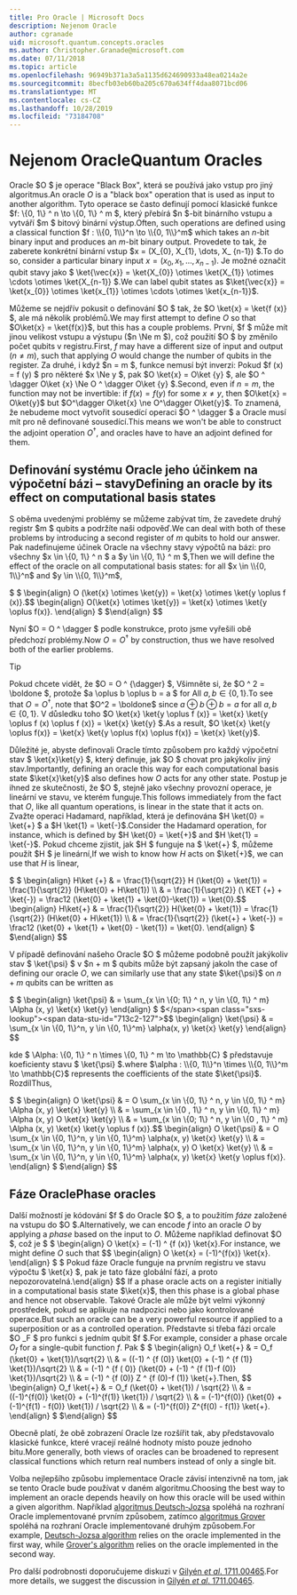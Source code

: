 ```yaml
---
title: Pro Oracle | Microsoft Docs
description: Nejenom Oracle
author: cgranade
uid: microsoft.quantum.concepts.oracles
ms.author: Christopher.Granade@microsoft.com
ms.date: 07/11/2018
ms.topic: article
ms.openlocfilehash: 96949b371a3a5a1135d624690933a48ea0214a2e
ms.sourcegitcommit: 8becfb03eb60ba205c670a634ff4daa8071bcd06
ms.translationtype: MT
ms.contentlocale: cs-CZ
ms.lasthandoff: 10/28/2019
ms.locfileid: "73184708"
---
```

# <a name="quantum-oracles"></a><span data-ttu-id="713c2-103">Nejenom Oracle</span><span class="sxs-lookup"><span data-stu-id="713c2-103">Quantum Oracles</span></span>

<span data-ttu-id="713c2-104">Oracle $O $ je operace "Black Box", která se používá jako vstup pro jiný algoritmus.</span><span class="sxs-lookup"><span data-stu-id="713c2-104">An oracle $O$ is a "black box" operation that is used as input to another algorithm.</span></span>
<span data-ttu-id="713c2-105">Tyto operace se často definují pomocí klasické funkce $f: \\{0, 1\\} ^ n \to \\{0, 1\\} ^ m $, který přebírá $n $-bit binárního vstupu a vytváří $m $ bitový binární výstup.</span><span class="sxs-lookup"><span data-stu-id="713c2-105">Often, such operations are defined using a classical function $f : \\{0, 1\\}^n \to \\{0, 1\\}^m$ which takes an $n$-bit binary input and produces an $m$-bit binary output.</span></span>
<span data-ttu-id="713c2-106">Provedete to tak, že zaberete konkrétní binární vstup $x = (X_{0}, X_{1}, \dots, X_ {n-1}) $.</span><span class="sxs-lookup"><span data-stu-id="713c2-106">To do so, consider a particular binary input $x = (x_{0}, x_{1}, \dots, x_{n-1})$.</span></span>
<span data-ttu-id="713c2-107">Je možné označit qubit stavy jako $ \ket{\vec{x}} = \ket{X_{0}} \otimes \ket{X_{1}} \otimes \cdots \otimes \ket{X_{n-1}} $.</span><span class="sxs-lookup"><span data-stu-id="713c2-107">We can label qubit states as $\ket{\vec{x}} = \ket{x_{0}} \otimes \ket{x_{1}} \otimes \cdots \otimes \ket{x_{n-1}}$.</span></span>

<span data-ttu-id="713c2-108">Můžeme se nejdřív pokusit o definování $O $ tak, že $O \ket{x} = \ket{f (x)} $, ale má několik problémů.</span><span class="sxs-lookup"><span data-stu-id="713c2-108">We may first attempt to define $O$ so that $O\ket{x} = \ket{f(x)}$, but this has a couple problems.</span></span>
<span data-ttu-id="713c2-109">První, $f $ může mít jinou velikost vstupu a výstupu ($n \Ne m $), což použití $O $ by změnilo počet qubits v registru.</span><span class="sxs-lookup"><span data-stu-id="713c2-109">First, $f$ may have a different size of input and output ($n \ne m$), such that applying $O$ would change the number of qubits in the register.</span></span>
<span data-ttu-id="713c2-110">Za druhé, i když $n = m $, funkce nemusí být inverzi: Pokud $f (x) = f (y) $ pro některé $x \Ne y $, pak $O \ket{x} = O\ket {y} $, ale $O ^ \dagger O\ket {x} \Ne O ^ \dagger O\ket {y} $.</span><span class="sxs-lookup"><span data-stu-id="713c2-110">Second, even if $n = m$, the function may not be invertible: if $f(x) = f(y)$ for some $x \ne y$, then $O\ket{x} = O\ket{y}$ but $O^\dagger O\ket{x} \ne O^\dagger O\ket{y}$.</span></span>
<span data-ttu-id="713c2-111">To znamená, že nebudeme moct vytvořit sousedící operaci $O ^ \dagger $ a Oracle musí mít pro ně definované sousedící.</span><span class="sxs-lookup"><span data-stu-id="713c2-111">This means we won't be able to construct the adjoint operation $O^\dagger$, and oracles have to have an adjoint defined for them.</span></span>

## <a name="defining-an-oracle-by-its-effect-on-computational-basis-states"></a><span data-ttu-id="713c2-112">Definování systému Oracle jeho účinkem na výpočetní bázi – stavy</span><span class="sxs-lookup"><span data-stu-id="713c2-112">Defining an oracle by its effect on computational basis states</span></span>
<span data-ttu-id="713c2-113">S oběma uvedenými problémy se můžeme zabývat tím, že zavedete druhý registr $m $ qubits a podržíte naši odpověď.</span><span class="sxs-lookup"><span data-stu-id="713c2-113">We can deal with both of these problems by introducing a second register of $m$ qubits to hold our answer.</span></span>
<span data-ttu-id="713c2-114">Pak nadefinujeme účinek Oracle na všechny stavy výpočtů na bázi: pro všechny $x \in \\{0, 1\\} ^ n $ a $y \in \\{0, 1\\} ^ m $,</span><span class="sxs-lookup"><span data-stu-id="713c2-114">Then we will define the effect of the oracle on all computational basis states: for all $x \in \\{0, 1\\}^n$ and $y \in \\{0, 1\\}^m$,</span></span>

<span data-ttu-id="713c2-115">$ $ \begin{align} O (\ket{x} \otimes \ket{y}) = \ket{x} \otimes \ket{y \oplus f (x)}.</span><span class="sxs-lookup"><span data-stu-id="713c2-115">$$ \begin{align} O(\ket{x} \otimes \ket{y}) = \ket{x} \otimes \ket{y \oplus f(x)}.</span></span>
<span data-ttu-id="713c2-116">\end{align} $ $</span><span class="sxs-lookup"><span data-stu-id="713c2-116">\end{align} $$</span></span>

<span data-ttu-id="713c2-117">Nyní $O = O ^ \dagger $ podle konstrukce, proto jsme vyřešili obě předchozí problémy.</span><span class="sxs-lookup"><span data-stu-id="713c2-117">Now $O = O^\dagger$ by construction, thus we have resolved both of the earlier problems.</span></span>

> [!TIP]
> <span data-ttu-id="713c2-118">Pokud chcete vidět, že $O = O ^ {\dagger} $, Všimněte si, že $O ^ 2 = \boldone $, protože $a \oplus b \oplus b = a $ for All $a, b \in \{0, 1\}$.</span><span class="sxs-lookup"><span data-stu-id="713c2-118">To see that $O = O^{\dagger}$, note that $O^2 = \boldone$ since $a \oplus b \oplus b = a$ for all $a, b \in \{0, 1\}$.</span></span>
> <span data-ttu-id="713c2-119">V důsledku toho $O \ket{x} \ket{y \oplus f (x)} = \ket{x} \ket{y \oplus f (x) \oplus f (x)} = \ket{x} \ket{y} $.</span><span class="sxs-lookup"><span data-stu-id="713c2-119">As a result, $O \ket{x} \ket{y \oplus f(x)} = \ket{x} \ket{y \oplus f(x) \oplus f(x)} = \ket{x} \ket{y}$.</span></span>

<span data-ttu-id="713c2-120">Důležité je, abyste definovali Oracle tímto způsobem pro každý výpočetní stav $ \ket{x}\ket{y} $, který definuje, jak $O $ chovat pro jakýkoliv jiný stav.</span><span class="sxs-lookup"><span data-stu-id="713c2-120">Importantly, defining an oracle this way for each computational basis state $\ket{x}\ket{y}$ also defines how $O$ acts for any other state.</span></span>
<span data-ttu-id="713c2-121">Postup je ihned ze skutečnosti, že $O $, stejně jako všechny provozní operace, je lineární ve stavu, ve kterém funguje.</span><span class="sxs-lookup"><span data-stu-id="713c2-121">This follows immediately from the fact that $O$, like all quantum operations, is linear in the state that it acts on.</span></span>
<span data-ttu-id="713c2-122">Zvažte operaci Hadamard, například, která je definována $H \ket{0} = \ket{+} $ a $H \ket{1} = \ket{-}$.</span><span class="sxs-lookup"><span data-stu-id="713c2-122">Consider the Hadamard operation, for instance, which is defined by $H \ket{0} = \ket{+}$ and $H \ket{1} = \ket{-}$.</span></span>
<span data-ttu-id="713c2-123">Pokud chceme zjistit, jak $H $ funguje na $ \ket{+} $, můžeme použít $H $ je lineární,</span><span class="sxs-lookup"><span data-stu-id="713c2-123">If we wish to know how $H$ acts on $\ket{+}$, we can use that $H$ is linear,</span></span>

<span data-ttu-id="713c2-124">$ $ \begin{align} H\ket {+} & = \frac{1}{\sqrt{2}} H (\ket{0} + \ket{1}) = \frac{1}{\sqrt{2}} (H\ket{0} + H\ket{1}) \\\\ & = \frac{1}{\sqrt{2}} (\ KET {+} + \ket{-}) = \frac12 (\ket{0} + \ket{1} + \ket{0}-\ket{1}) = \ket{0}.</span><span class="sxs-lookup"><span data-stu-id="713c2-124">$$ \begin{align} H\ket{+} & = \frac{1}{\sqrt{2}} H(\ket{0} + \ket{1}) = \frac{1}{\sqrt{2}} (H\ket{0} + H\ket{1}) \\\\ & = \frac{1}{\sqrt{2}} (\ket{+} + \ket{-}) = \frac12 (\ket{0} + \ket{1} + \ket{0} - \ket{1}) = \ket{0}.</span></span>
<span data-ttu-id="713c2-125">\end{align} $ $</span><span class="sxs-lookup"><span data-stu-id="713c2-125">\end{align} $$</span></span>

<span data-ttu-id="713c2-126">V případě definování našeho Oracle $O $ můžeme podobně použít jakýkoliv stav $ \ket{\psi} $ v $n + m $ qubits může být zapsaný jako</span><span class="sxs-lookup"><span data-stu-id="713c2-126">In the case of defining our oracle $O$, we can similarly use that any state $\ket{\psi}$ on $n + m$ qubits can be written as</span></span>

<span data-ttu-id="713c2-127">$ $ \begin{align} \ket{\psi} & = \sum_{x \in \\{0; 1\\} ^ n, y \in \\{0, 1\\} ^ m} \Alpha (x, y) \ket{x} \ket{y} \end{align} $ $</span><span class="sxs-lookup"><span data-stu-id="713c2-127">$$ \begin{align} \ket{\psi} & = \sum_{x \in \\{0, 1\\}^n, y \in \\{0, 1\\}^m} \alpha(x, y) \ket{x} \ket{y} \end{align} $$</span></span>

<span data-ttu-id="713c2-128">kde $ \Alpha: \\{0, 1\\} ^ n \times \\{0, 1\\} ^ m \to \mathbb{C} $ představuje koeficienty stavu $ \ket{\psi} $.</span><span class="sxs-lookup"><span data-stu-id="713c2-128">where $\alpha : \\{0, 1\\}^n \times \\{0, 1\\}^m \to \mathbb{C}$ represents the coefficients of the state $\ket{\psi}$.</span></span> <span data-ttu-id="713c2-129">Rozdíl</span><span class="sxs-lookup"><span data-stu-id="713c2-129">Thus,</span></span>

<span data-ttu-id="713c2-130">$ $ \begin{align} O \ket{\psi} & = O \sum_{x \in \\{0, 1\\} ^ n, y \in \\{0, 1\\} ^ m} \Alpha (x, y) \ket{x} \ket{y} \\\\ & = \sum_{x \in \\{0 , 1\\} ^ n, y \in \\{0, 1\\} ^ m} \Alpha (x, y) O \ket{x} \ket{y} \\\\ & = \sum_{x \in \\{0; 1\\} ^ n, y \in \\{0 , 1\\} ^ m} \Alpha (x, y) \ket{x} \ket{y \oplus f (x)}.</span><span class="sxs-lookup"><span data-stu-id="713c2-130">$$ \begin{align} O \ket{\psi} & = O \sum_{x \in \\{0, 1\\}^n, y \in \\{0, 1\\}^m} \alpha(x, y) \ket{x} \ket{y} \\\\ & = \sum_{x \in \\{0, 1\\}^n, y \in \\{0, 1\\}^m} \alpha(x, y) O \ket{x} \ket{y} \\\\ & = \sum_{x \in \\{0, 1\\}^n, y \in \\{0, 1\\}^m} \alpha(x, y) \ket{x} \ket{y \oplus f(x)}.</span></span>
<span data-ttu-id="713c2-131">\end{align} $ $</span><span class="sxs-lookup"><span data-stu-id="713c2-131">\end{align} $$</span></span>

## <a name="phase-oracles"></a><span data-ttu-id="713c2-132">Fáze Oracle</span><span class="sxs-lookup"><span data-stu-id="713c2-132">Phase oracles</span></span>
<span data-ttu-id="713c2-133">Další možností je kódování $f $ do Oracle $O $, a to použitím _fáze_ založené na vstupu do $O $.</span><span class="sxs-lookup"><span data-stu-id="713c2-133">Alternatively, we can encode $f$ into an oracle $O$ by applying a _phase_ based on the input to $O$.</span></span>
<span data-ttu-id="713c2-134">Můžeme například definovat $O $, což je $ $ \begin{align} O \ket{x} = (-1) ^ {f (x)} \ket{x}.</span><span class="sxs-lookup"><span data-stu-id="713c2-134">For instance, we might define $O$ such that $$ \begin{align} O \ket{x} = (-1)^{f(x)} \ket{x}.</span></span>
<span data-ttu-id="713c2-135">\end{align} $ $ Pokud fáze Oracle funguje na prvním registru ve stavu výpočtu $ \ket{x} $, pak je tato fáze globální fází, a proto nepozorovatelná.</span><span class="sxs-lookup"><span data-stu-id="713c2-135">\end{align} $$ If a phase oracle acts on a register initially in a computational basis state $\ket{x}$, then this phase is a global phase and hence not observable.</span></span>
<span data-ttu-id="713c2-136">Takové Oracle ale může být velmi výkonný prostředek, pokud se aplikuje na nadpozici nebo jako kontrolované operace.</span><span class="sxs-lookup"><span data-stu-id="713c2-136">But such an oracle can be a very powerful resource if applied to a superposition or as a controlled operation.</span></span>
<span data-ttu-id="713c2-137">Představte si třeba fázi orcale $O _F $ pro funkci s jedním qubit $f $.</span><span class="sxs-lookup"><span data-stu-id="713c2-137">For example, consider a phase orcale $O_f$ for a single-qubit function $f$.</span></span>
<span data-ttu-id="713c2-138">Pak $ $ \begin{align} O_f \ket{+} & = O_f (\ket{0} + \ket{1})/\sqrt{2} \\\\ & = ((-1) ^ {f (0)} \ket{0} + (-1) ^ {f (1)} \ket{1})/\sqrt{2} \\\\ & = (-1) ^ {f ( 0)} (\ket{0} + (-1) ^ {f (1)-f (0)} \ket{1})/\sqrt{2} \\\\ & = (-1) ^ {f (0)} Z ^ {f (0)-f (1)} \ket{+}.</span><span class="sxs-lookup"><span data-stu-id="713c2-138">Then, $$ \begin{align} O_f \ket{+} & = O_f (\ket{0} + \ket{1}) / \sqrt{2} \\\\ & = ((-1)^{f(0)} \ket{0} + (-1)^{f(1)} \ket{1}) / \sqrt{2} \\\\ & = (-1)^{f(0)} (\ket{0} + (-1)^{f(1) - f(0)} \ket{1}) / \sqrt{2} \\\\ & = (-1)^{f(0)} Z^{f(0) - f(1)} \ket{+}.</span></span>
<span data-ttu-id="713c2-139">\end{align} $ $</span><span class="sxs-lookup"><span data-stu-id="713c2-139">\end{align} $$</span></span>

<span data-ttu-id="713c2-140">Obecně platí, že obě zobrazení Oracle lze rozšířit tak, aby představovalo klasické funkce, které vracejí reálné hodnoty místo pouze jednoho bitu.</span><span class="sxs-lookup"><span data-stu-id="713c2-140">More generally, both views of oracles can be broadened to represent classical functions which return real numbers instead of only a single bit.</span></span>

<span data-ttu-id="713c2-141">Volba nejlepšího způsobu implementace Oracle závisí intenzivně na tom, jak se tento Oracle bude používat v daném algoritmu.</span><span class="sxs-lookup"><span data-stu-id="713c2-141">Choosing the best way to implement an oracle depends heavily on how this oracle will be used within a given algorithm.</span></span>
<span data-ttu-id="713c2-142">Například [algoritmus Deutsch-Jozsa](https://en.wikipedia.org/wiki/Deutsch%E2%80%93Jozsa_algorithm) spoléhá na rozhraní Oracle implementované prvním způsobem, zatímco [algoritmus Grover](https://en.wikipedia.org/wiki/Grover's_algorithm) spoléhá na rozhraní Oracle implementované druhým způsobem.</span><span class="sxs-lookup"><span data-stu-id="713c2-142">For example, [Deutsch-Jozsa algorithm](https://en.wikipedia.org/wiki/Deutsch%E2%80%93Jozsa_algorithm) relies on the oracle implemented in the first way, while [Grover's algorithm](https://en.wikipedia.org/wiki/Grover's_algorithm) relies on the oracle implemented in the second way.</span></span>


<span data-ttu-id="713c2-143">Pro další podrobnosti doporučujeme diskuzi v [Gilyén *et al*. 1711,00465](https://arxiv.org/abs/1711.00465).</span><span class="sxs-lookup"><span data-stu-id="713c2-143">For more details, we suggest the discussion in [Gilyén *et al*. 1711.00465](https://arxiv.org/abs/1711.00465).</span></span>
